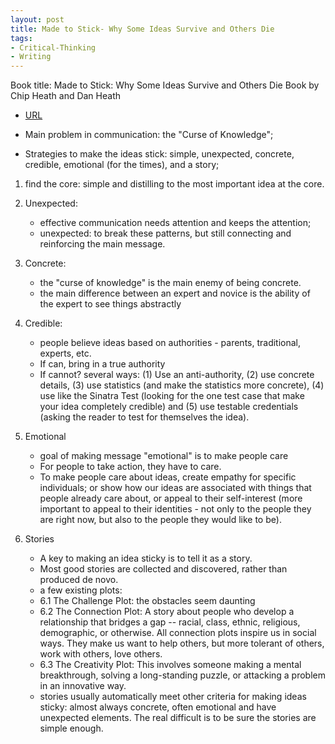```yaml
---
layout: post
title: Made to Stick- Why Some Ideas Survive and Others Die
tags:
- Critical-Thinking
- Writing
---
```



Book title: Made to Stick: Why Some Ideas Survive and Others Die
Book by Chip Heath and Dan Heath

- [URL](https://www.amazon.com/Made-Stick-Ideas-Survive-Others-ebook/dp/B000N2HCKQ)

- Main problem in communication: the "Curse of Knowledge"; 

- Strategies to make the ideas stick:  simple, unexpected, concrete, credible, emotional (for the times), and a story; 

1. find the core: simple and distilling to the most important idea at the core.

2. Unexpected: 
   + effective communication needs attention and keeps the attention; 
   + unexpected: to break these patterns, but still connecting and reinforcing the main message.

3. Concrete: 
   + the "curse of knowledge" is the main enemy of being concrete. 
   + the main difference between an expert and novice is the ability of the expert to see things abstractly

4. Credible: 
	+ people believe ideas based on authorities -  parents, traditional, experts, etc. 
	+ If can, bring in a true authority 
	+ If cannot? several ways: (1) Use an anti-authority, (2) use concrete details, (3) use statistics (and make the statistics more concrete), (4) use like the Sinatra Test (looking for the one test case that make your idea completely credible) and (5) use testable credentials (asking the reader to test for themselves the idea). 

5. Emotional
   + goal of making message "emotional" is to make people care
   + For people to take action, they have to care.
   + To make people care about ideas, create empathy for specific individuals; or show how our ideas are associated with things that people already care about, or  appeal to their self-interest (more important to appeal to their identities - not only to the people they are right now, but also to the people they would like to be).

6. Stories
   + A key to making an idea sticky is to tell it as a story. 
   + Most good stories are collected and discovered, rather than produced de novo. 
   + a few existing plots: 
   + 6.1 The Challenge Plot:  the obstacles seem daunting 
   + 6.2 The Connection Plot: A story about people who develop a relationship that bridges a gap -- racial, class, ethnic, religious, demographic, or otherwise. All connection plots inspire us in social ways. They make us want to help others, but more tolerant of others, work with others, love others.
   + 6.3 The Creativity Plot: This involves someone making a mental breakthrough, solving a long-standing puzzle, or attacking a problem in an innovative way.
   + stories usually automatically meet other criteria for making ideas sticky:  almost always concrete,  often emotional and have unexpected elements. The real difficult is to be sure the stories are simple enough.

